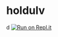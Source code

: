 # holdulv
d
[![Run on Repl.it](https://repl.it/badge/github/kyb3r/modmail)](https://repl.it/github/kyb3r/modmail)
